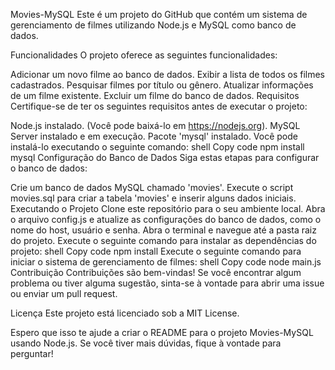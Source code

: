 Movies-MySQL
Este é um projeto do GitHub que contém um sistema de gerenciamento de filmes utilizando Node.js e MySQL como banco de dados.

Funcionalidades
O projeto oferece as seguintes funcionalidades:

Adicionar um novo filme ao banco de dados.
Exibir a lista de todos os filmes cadastrados.
Pesquisar filmes por título ou gênero.
Atualizar informações de um filme existente.
Excluir um filme do banco de dados.
Requisitos
Certifique-se de ter os seguintes requisitos antes de executar o projeto:

Node.js instalado. (Você pode baixá-lo em https://nodejs.org).
MySQL Server instalado e em execução.
Pacote 'mysql' instalado. Você pode instalá-lo executando o seguinte comando:
shell
Copy code
npm install mysql
Configuração do Banco de Dados
Siga estas etapas para configurar o banco de dados:

Crie um banco de dados MySQL chamado 'movies'.
Execute o script movies.sql para criar a tabela 'movies' e inserir alguns dados iniciais.
Executando o Projeto
Clone este repositório para o seu ambiente local.
Abra o arquivo config.js e atualize as configurações do banco de dados, como o nome do host, usuário e senha.
Abra o terminal e navegue até a pasta raiz do projeto.
Execute o seguinte comando para instalar as dependências do projeto:
shell
Copy code
npm install
Execute o seguinte comando para iniciar o sistema de gerenciamento de filmes:
shell
Copy code
node main.js
Contribuição
Contribuições são bem-vindas! Se você encontrar algum problema ou tiver alguma sugestão, sinta-se à vontade para abrir uma issue ou enviar um pull request.

Licença
Este projeto está licenciado sob a MIT License.

Espero que isso te ajude a criar o README para o projeto Movies-MySQL usando Node.js. Se você tiver mais dúvidas, fique à vontade para perguntar!




